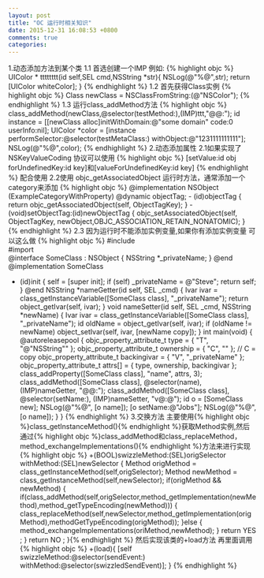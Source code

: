```yaml
---
layout: post
title: "OC 运行时相关知识"
date: 2015-12-31 16:08:53 +0800
comments: true
categories: 
---
```

1.动态添加方法到某个类
1.1 首选创建一个IMP
例如:
{% highlight objc %}
UIColor * tttttttt(id self,SEL cmd,NSString *str){
	NSLog(@"%@",str);
	return [UIColor whiteColor];
}
{% endhighlight %}
1.2 首先获得Class实例
{% highlight objc %}
Class newClass = NSClassFromString:(@"NSColor");
  {% endhighlight %}
1.3 运行class_addMethod方法
{% highlight objc %}
class_addMethod(newClass,@selector(testMethod:),(IMP)ttt,"@@:");
id instance = [[newClass alloc]initWithDomain:@"some domain" code:0 userInfo:nil];
UIColor *color = [instance performSelector:@selector(testMetaClass:) withObject:@"1231111111111"];
    NSLog(@"%@",color);
 {% endhighlight %}
2.动态添加属性
2.1如果实现了NSKeyValueCoding 协议可以使用
{% highlight objc %}
[setValue:id obj forUndefinedKey:id key]和[valueForUndefinedKey:id key]
{% endhighlight %}
配合使用
2.2使用 objc_getAssociatedObject
运行时方法，通常添加一个category来添加
{% highlight objc %}
@implementation NSObject
(ExampleCategoryWithProperty) @dynamic objectTag; - (id)objectTag {
return objc_getAssociatedObject(self, ObjectTagKey); } -
(void)setObjectTag:(id)newObjectTag {
objc_setAssociatedObject(self, ObjectTagKey,
newObject,OBJC_ASSOCIATION_RETAIN_NONATOMIC); }
{% endhighlight %}
2.3
因为运行时不能添加实例变量,如果你有添加实例变量 可以这么做
{% highlight objc %}
#include  
#import  
@interface SomeClass : NSObject { 
 NSString *_privateName; 
}
@end 
@implementation SomeClass 
- (id)init { 
 self = [super init]; 
 if (self) _privateName = @"Steve";
  return self; 
} 
@end 
NSString *nameGetter(id self, SEL _cmd) { 
 Ivar ivar = class_getInstanceVariable([SomeClass class], "_privateName"); 
 return object_getIvar(self, ivar); 
} 
 void nameSetter(id self, SEL _cmd, NSString *newName) { 
 Ivar ivar = class_getInstanceVariable([SomeClass class], "_privateName"); 
 id oldName = object_getIvar(self, ivar); 
 if (oldName != newName) object_setIvar(self, ivar, [newName copy]);
 }
 int main(void) { 
 @autoreleasepool { 
 objc_property_attribute_t type = { "T", "@"NSString"" }; 
 objc_property_attribute_t ownership = { "C", "" }; // C = copy 
 objc_property_attribute_t backingivar = { "V", "_privateName" }; 
 objc_property_attribute_t attrs[] = { type, ownership, backingivar }; class_addProperty([SomeClass class], "name", attrs, 3); 
class_addMethod([SomeClass class], @selector(name), (IMP)nameGetter, "@@:"); class_addMethod([SomeClass class], @selector(setName:), (IMP)nameSetter, "v@:@"); 
id o = [SomeClass new]; 
NSLog(@"%@", [o name]); [o setName:@"Jobs"]; NSLog(@"%@", [o name]); 
 } 
}
{% endhighlight %}
3.交换方法
主要使用{% highlight objc %}class_getInstanceMethod(){% endhighlight %}获取Method实例,然后通过{% highlight objc %}class_addMethod和class_replaceMethod，method_exchangeImplementations(){% endhighlight %}方法来进行实现{% highlight objc %}
+(BOOL)swizzleMethod:(SEL)origSelector withMethod:(SEL)newSelector
{
Method origMethod = class_getInstanceMethod(self,origSelector);
Method newMethod = class_getInstanceMethod(self,newSelector);
if(origMethod && newMethod)
{
if(class_addMethod(self,origSelector,method_getImplementation(newMethod),method_getTypeEncoding(newMethod)))
{
class_replaceMethod(self,newSelector,method_getImplementation(origMethod),methodGetTypeEncoding(origMethod));
}else
{
method_exchangeImplementations(oriMethod,newMethod);
}
return YES ;
}
return NO ;
}{% endhighlight %}
然后实现该类的+load方法 再里面调用
{% highlight objc %}
+(load){
[self swizzleMethod:@selector(sendEvent:) withMethod:@selector(swizzledSendEvent)];
}
{% endhighlight %}

